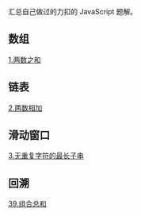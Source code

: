 汇总自己做过的力扣的 JavaScript 题解。

## 数组

[1.两数之和](力扣/1.两数之和.md)

## 链表

[2.两数相加](力扣/2.两数相加.md)

## 滑动窗口

[3.无重复字符的最长子串](力扣/3.无重复字符的最长子串.md)

## 回溯

[39.组合总和](https://github.com/GuYueJiaJie/blog/blob/master/%E7%AE%97%E6%B3%95%E4%B8%8E%E6%95%B0%E6%8D%AE%E7%BB%93%E6%9E%84/%E5%8A%9B%E6%89%A3/39.%E7%BB%84%E5%90%88%E6%80%BB%E6%95%B0.md)
